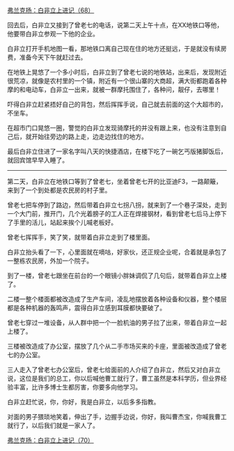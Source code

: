 <p></p><a href="https://zhuanlan.zhihu.com/p/102814089" data-draft-node="block" data-draft-type="link-card" data-image="https://pic4.zhimg.com/v2-4e698676a553b571699f050f11a6bbb7_180x120.jpg" data-image-width="980" data-image-height="298" class="internal">弗兰克扬：白非立上进记（68）</a><p>回去后，白非立又接到了曾老七的电话，说第二天上午十点，在XX地铁口等他，他要带白非立参观一下他的企业。</p><p>白非立打开手机地图一看，那地铁口离自己现在住的地方还挺远，于是就没有续房费，准备今天下午就赶过去。</p><p>在地铁上晃悠了一个多小时后，白非立到了曾老七说的地铁站，出来后，发现附近很荒凉，就像是农村里的一个镇，附近有一个很山寨的大商超，满大街都跑着各种摩的和电动车，白非立一出来，就被一群摩托围住了，各种问，靓仔，去哪里！</p><p>吓得白非立赶紧捂好自己的背包，然后挥挥手说，自己就去前面的这个大超市的，不坐车。</p><p>在超市门口晃悠一圈，警觉的白非立发现骑摩托的并没有跟上来，也没有注意到自己后，就开始往旁边的路上走，边走边找住的地方。</p><p>最后白非立住进了一家名字叫八天的快捷酒店，在楼下吃了一碗乞丐版猪脚饭后，就回宾馆早早入睡了。</p><hr/><p>第二天，白非立在地铁口等到了曾老七，坐着曾老七开的比亚迪F3，一路颠簸，来到了一个到处都是农民房的村子里。</p><p>曾老七把车停到了路边，然后带着白非立七拐八拐，就来到了一个巷子深处，走到一个大门前，推开门，几个光着膀子的工人正在焊接钢材，看到曾老七后马上停下了手里的活儿，站起来挨个儿喊老板好。</p><p>曾老七挥挥手，笑了笑，就带着白非立走到了楼里面。</p><p>白非立抬头看了一下，心里面就在嘀咕，好家伙，还正规企业呢，合着就是承包了一整栋农民房，外加一个院子。</p><p>到了一楼，曾老七跟坐在前台的一个眼镜小胖妹调侃了几句后，就带着白非立上楼了。</p><p>二楼一整个楼面都被改造成了生产车间，凌乱地摆放着各种设备和仪器，整个楼层都是各种机器的轰鸣声，震得白非立感到耳膜都快要破了。</p><p>曾老七穿过一堆设备，从人群中把一个一脸机油的男子拉了出来，带着白非立一起上楼了。</p><p>三楼被改造成了办公室，摆放了几个从二手市场买来的卡座，里面被改造成了曾老七的办公室。</p><p>三人走入了曾老七办公室后，曾老七给面前的人介绍了白非立，然后又对白非立说，这位是我们的总工，你以后喊他曹工就行了，曹工虽然是本科学历，但业界经验丰富，比许多博士生都厉害，你要多向他学习。</p><p>白非立赶忙说，你，你好，我是白非立，以后多多指教。</p><p>对面的男子猥琐地笑着，伸出了手，边握手边说，你好，我叫曹杰宝，你喊我曹工就行了，以后我们就是一家人了。</p><a href="https://zhuanlan.zhihu.com/p/102881555" data-draft-node="block" data-draft-type="link-card" data-image="https://pic4.zhimg.com/v2-b2ef4528fbb8837f7b5c02bda0ccb3a3_180x120.jpg" data-image-width="869" data-image-height="326" class="internal">弗兰克扬：白非立上进记（70）</a><p></p>